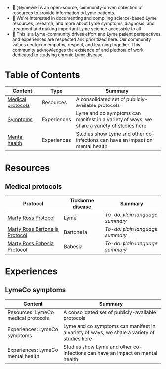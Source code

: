 - 👋 @lymewiki is an open-source, community-driven collection of resources to provide information to Lyme patients. 
- 👀 We're interested in documenting and compiling science-based Lyme resources, research, and more about Lyme symptoms, diagnosis, and treatment and making important Lyme science accessible to all
- 💞️ This is a Lyme-community driven effort and Lyme patient perspectives and experiences are respected and prioritized here. Our community values center on empathy, respect, and learning together. This community acknowledges the existence of and plethora of work dedicated to studying chronic Lyme disease.

<!---
lymewiki/lymewiki is a ✨ special ✨ repository because its `README.md` (this file) appears on your GitHub profile.
You can click the Preview link to take a look at your changes.
--->
# Table of Contents
| Content | Type | Summary |
| --- | --- | --- |
| [Medical protocols](#medical-protocols) | Resources | A consolidated set of publicly-available protocols|
| [Symptoms](#symptoms) | Experiences | Lyme and co symptoms can manifest in a variety of ways, we share a variety of studies here |
| [Mental health](#mental-health) | Experiences | Studies show Lyme and other co-infections can have an impact on mental health |

# Resources
## Medical protocols
| Protocol | Tickborne disease | Summary |
| --- | --- | --- |
| [Marty Ross Protocol](https://www.treatlyme.net/lyme-disease-treatment-guidelines) | Lyme | _To-do: plain language summary_ |
| [Marty Ross Bartonella Protocol](https://www.treatlyme.net/guide/ultimate-bartonella-treatments-and-treatment-guide)| Bartonella | _To-do: plain language summary_ |
| [Marty Ross Babesia Protocol](https://www.treatlyme.net/guide/kills-babesia-a-brief-guide) | Babesia | _To-do: plain language summary_ |

# Experiences
## LymeCo symptoms
| Content | Summary |
| --- | --- |
| Resources: LymeCo medical protocols| A consolidated set of publicly-available protocols|
| Experiences: LymeCo symptoms| Lyme and co symptoms can manifest in a variety of ways, we share a variety of studies here |
| Experiences: LymeCo mental health | Studies show Lyme and other co-infections can have an impact on mental health |
